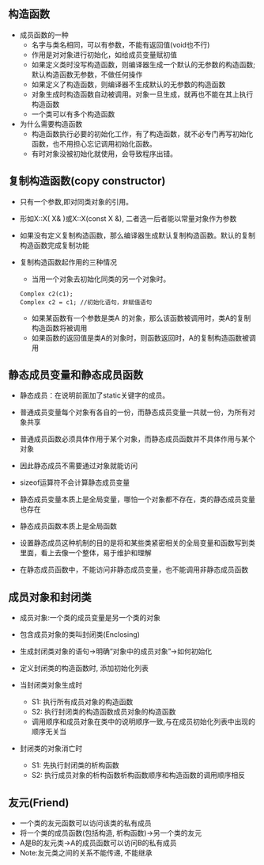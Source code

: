 ## 构造函数
- 成员函数的一种
  - 名字与类名相同，可以有参数，不能有返回值(void也不行)
  - 作用是对对象进行初始化，如给成员变量赋初值
  - 如果定义类时没写构造函数，则编译器生成一个默认的无参数的构造函数; 默认构造函数无参数，不做任何操作
  - 如果定义了构造函数，则编译器不生成默认的无参数的构造函数
  - 对象生成时构造函数自动被调用。对象一旦生成，就再也不能在其上执行构造函数
  - 一个类可以有多个构造函数
- 为什么需要构造函数
  - 构造函数执行必要的初始化工作，有了构造函数，就不必专门再写初始化函数，也不用担心忘记调用初始化函数。
  - 有时对象没被初始化就使用，会导致程序出错。

## 复制构造函数(copy constructor)
- 只有一个参数,即对同类对象的引用。
- 形如X::X( X& )或X::X(const X &), 二者选一后者能以常量对象作为参数
- 如果没有定义复制构造函数，那么编译器生成默认复制构造函数。默认的复制构造函数完成复制功能

- 复制构造函数起作用的三种情况
  - 当用一个对象去初始化同类的另一个对象时。
  ```
  Complex c2(c1);
  Complex c2 = c1; //初始化语句，非赋值语句
  ```
  
  - 如果某函数有一个参数是类A 的对象，那么该函数被调用时，类A的复制构造函数将被调用
  - 如果函数的返回值是类A的对象时，则函数返回时，A的复制构造函数被调用

## 静态成员变量和静态成员函数
- 静态成员：在说明前面加了static关键字的成员。
- 普通成员变量每个对象有各自的一份，而静态成员变量一共就一份，为所有对象共享
- 普通成员函数必须具体作用于某个对象，而静态成员函数并不具体作用与某个对象
- 因此静态成员不需要通过对象就能访问
- sizeof运算符不会计算静态成员变量

- 静态成员变量本质上是全局变量，哪怕一个对象都不存在，类的静态成员变量也存在
- 静态成员函数本质上是全局函数
- 设置静态成员这种机制的目的是将和某些类紧密相关的全局变量和函数写到类里面，看上去像一个整体，易于维护和理解

- 在静态成员函数中，不能访问非静态成员变量，也不能调用非静态成员函数

## 成员对象和封闭类
- 成员对象:一个类的成员变量是另一个类的对象
- 包含成员对象的类叫封闭类(Enclosing)
- 生成封闭类对象的语句->明确“对象中的成员对象”->如何初始化
- 定义封闭类的构造函数时, 添加初始化列表

- 当封闭类对象生成时
  - S1: 执行所有成员对象的构造函数
  - S2: 执行封闭类的构造函数成员对象的构造函数
  - 调用顺序和成员对象在类中的说明顺序一致,与在成员初始化列表中出现的顺序无关当
- 封闭类的对象消亡时
  - S1: 先执行封闭类的析构函数
  - S2: 执行成员对象的析构函数析构函数顺序和构造函数的调用顺序相反
  
## 友元(Friend)
- 一个类的友元函数可以访问该类的私有成员
- 将一个类的成员函数(包括构造, 析构函数)->另一个类的友元
- A是B的友元类->A的成员函数可以访问B的私有成员
- Note:友元类之间的关系不能传递, 不能继承
